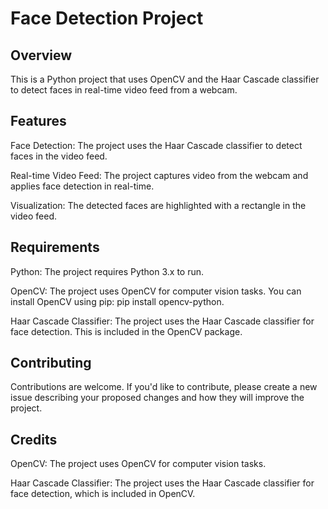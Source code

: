 # Face Detection Project
## Overview
This is a Python project that uses OpenCV and the Haar Cascade classifier to detect faces in real-time video feed from a webcam.

## Features
Face Detection: The project uses the Haar Cascade classifier to detect faces in the video feed.

Real-time Video Feed: The project captures video from the webcam and applies face detection in real-time.

Visualization: The detected faces are highlighted with a rectangle in the video feed.

## Requirements
Python: The project requires Python 3.x to run.

OpenCV: The project uses OpenCV for computer vision tasks. You can install OpenCV using pip: pip install opencv-python.

Haar Cascade Classifier: The project uses the Haar Cascade classifier for face detection. This is included in the OpenCV package.

## Contributing
Contributions are welcome. If you'd like to contribute, please create a new issue describing your proposed changes and how they will improve the project.

## Credits
OpenCV: The project uses OpenCV for computer vision tasks.

Haar Cascade Classifier: The project uses the Haar Cascade classifier for face detection, which is included in OpenCV.
